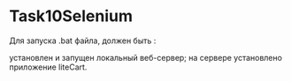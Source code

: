 # Task10Selenium

Для запуска .bat файла, должен быть :

установлен и запущен локальный веб-сервер; на сервере установлено приложение liteCart.
